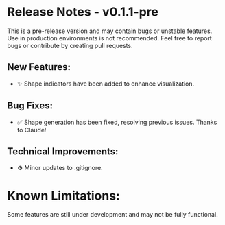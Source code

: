 # Release Notes - v0.1.1-pre

This is a pre-release version and may contain bugs or unstable features. Use in production environments is not recommended. Feel free to report bugs or contribute by creating pull requests.

## New Features:

- ✨ Shape indicators have been added to enhance visualization.

## Bug Fixes:

- ✅ Shape generation has been fixed, resolving previous issues. Thanks to Claude!

## Technical Improvements:

- ⚙️ Minor updates to .gitignore.

# Known Limitations:

Some features are still under development and may not be fully functional.